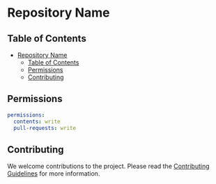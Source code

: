 # Repository Name

## Table of Contents

- [Repository Name](#repository-name)
  - [Table of Contents](#table-of-contents)
  - [Permissions](#permissions)
  - [Contributing](#contributing)

<!-- Add documentation -->

## Permissions

```yaml
permissions:
  contents: write
  pull-requests: write
```

## Contributing

We welcome contributions to the project. Please read the [Contributing Guidelines](docs/CONTRIBUTING.md) for more information.
